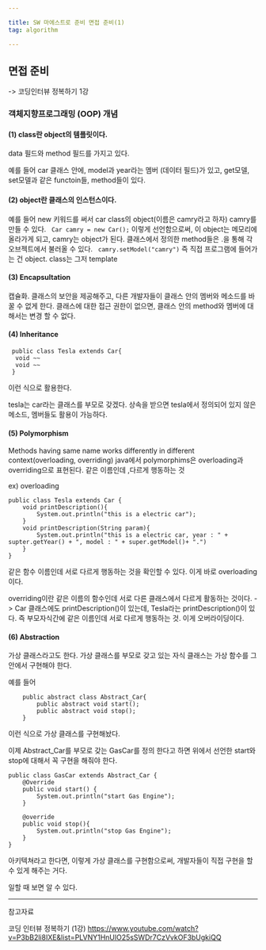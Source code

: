 ```yaml
---

title: SW 마에스트로 준비 면접 준비(1)
tag: algorithm

---
```




## 면접 준비

-> 코딩인터뷰 정복하기 1강

### 객체지향프로그래밍 (OOP) 개념

#### (1) class란 object의 템플릿이다.
data 필드와 method 필드를 가지고 있다.

예를 들어 car 클래스 안에, model과 year라는 멤버 (데이터 필드)가 있고, get모델, set모델과 같은 functoin들, method들이 있다.

#### (2) object란 클래스의 인스턴스이다.
예를 들어 new 키워드를 써서 car class의 object(이름은 camry라고 하자) camry를 만들 수 있다.
` Car camry = new Car();` 이렇게 선언함으로써, 이 object는 메모리에 올라가게 되고, camry는 object가 된다.
클래스에서 정의한 method들은 .을 통해 각 오브젝트에서 불러올 수 있다.
` camry.setModel("camry")` 즉 직접 프로그램에 들어가는 건 object. class는 그저 template 

#### (3) Encapsultation

캡슐화. 클래스의 보안을 제공해주고, 다른 개발자들이 클래스 안의 멤버와 메소드를 바꿀 수 없게 한다.
클래스에 대한 접근 권한이 없으면, 클래스 안의 method와 멤버에 대해서는 변경 할 수 없다.

#### (4) Inheritance

```
 public class Tesla extends Car{ 
  void ~~
  void ~~
 }
```

이런 식으로 활용한다.

tesla는 car라는 클래스를 부모로 갖겠다. 
상속을 받으면 tesla에서 정의되어 있지 않은 메소드, 멤버들도 활용이 가능하다. 

#### (5) Polymorphism
Methods having same name works differently in different context(overloading, overriding)
java에서 polymorphims은 overloading과 overriding으로 표현된다. 같은 이름인데 ,다르게 행동하는 것

ex) overloading
```
public class Tesla extends Car {
	void printDescription(){
    	System.out.println("this is a electric car");
    }
    void printDescription(String param){
    	System.out.println("this is a electric car, year : " + supter.getYear() + ", model : " + super.getModel()+ ".")
    }
}
```

같은 함수 이름인데 서로 다르게 행동하는 것을 확인할 수 있다. 이게 바로 overloading이다.

overriding이란 같은 이름의 함수인데 서로 다른 클래스에서 다르게 활동하는 것이다.
-> Car 클래스에도 printDescription()이 있는데, Tesla라는 printDescription()이 있다. 즉 부모자식간에 같은 이름인데 서로 다르게 행동하는 것. 이게 오버라이딩이다. 

#### (6) Abstraction

가상 클래스라고도 한다. 가상 클래스를 부모로 갖고 있는 자식 클래스는 가상 함수를 그 안에서 구현해야 한다.

예를 들어 

```
	public abstract class Abstract_Car{
    	public abstract void start();
        public abstract void stop();
    }

```
이런 식으로 가상 클래스를 구현해놨다. 

이제 Abstract_Car를 부모로 갖는 GasCar를 정의 한다고 하면 위에서 선언한 start와 stop에 대해서 꼭 구현을 해줘야 한다.

```
public class GasCar extends Abstract_Car {
	@Override
    public void start() {
    	System.out.println("start Gas Engine");
    }
    
    @override
    public void stop(){
    	System.out.println("stop Gas Engine");
    }
}
```

아키텍쳐라고 한다면, 이렇게 가상 클래스를 구현함으로써, 개발자들이 직접 구현을 할 수 있게 해주는 거다.

일할 때 보면 알 수 있다.









- - -

참고자료

코딩 인터뷰 정복하기 (1강)
 https://www.youtube.com/watch?v=P3bB2li8IXE&list=PLVNY1HnUlO25sSWDr7CzVvkOF3bUgkiQQ
 